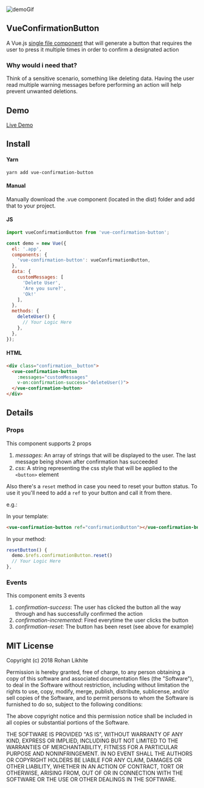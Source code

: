 ![demoGif](https://i.imgur.com/zM0vitr.gif)
## VueConfirmationButton

A Vue.js [single file component](https://vuejs.org/v2/guide/single-file-components.html) that will generate a button that requires the user to press it multiple times in order to confirm a designated action

### Why would i need that?

Think of a sensitive scenario, something like deleting data. Having the user read multiple warning messages before performing an action will help prevent unwanted deletions.

## Demo

[Live Demo](http://rohanlikhite.com/projects/vueConfirmationButton/)

## Install

#### Yarn

`yarn add vue-confirmation-button`

#### Manual

Manually download the .vue component (located in the dist) folder and add that to your project. 


#### JS

```js
import vueConfirmationButton from 'vue-confirmation-button';

const demo = new Vue({
  el: '.app',
  components: {
    'vue-confirmation-button': vueConfirmationButton,
  },
  data: {
    customMessages: [
      'Delete User',
      'Are you sure?',
      'Ok!'
    ],
  },
  methods: {
    deleteUser() {
      // Your Logic Here 
    },
  },
});
```

#### HTML

```html
<div class="confirmation__button">
  <vue-confirmation-button
    :messages="customMessages"
    v-on:confirmation-success="deleteUser()">
  </vue-confirmation-button>
</div>
```
## Details

### Props

This component supports 2 props

1. *messages*: An array of strings that will be displayed to the user. The last message being shown after confirmation has succeeded
2. *css*: A string representing the css style that will be applied to the `<button>` element

Also there's a `reset` method in case you need to reset your button status. To use it you'll need to add a `ref` to your button and call it from there.

e.g.:

In your template:

```html
<vue-confirmation-button ref="confirmationButton"></vue-confirmation-button>
```

In your method:

```js
resetButton() {
  demo.$refs.confirmationButton.reset()
  // Your Logic Here
},
```

### Events

This component emits 3 events

1. *confirmation-success*: The user has clicked the button all the way through and has successfully confirmed the action
2. *confirmation-incremented*: Fired everytime the user clicks the button
3. *confirmation-reset*: The button has been reset (see above for example)


## MIT License


Copyright (c) 2018 Rohan Likhite

Permission is hereby granted, free of charge, to any person obtaining a copy of this software and associated documentation files (the "Software"), to deal in the Software without restriction, including without limitation the rights to use, copy, modify, merge, publish, distribute, sublicense, and/or sell copies of the Software, and to permit persons to whom the Software is furnished to do so, subject to the following conditions:

The above copyright notice and this permission notice shall be included in all copies or substantial portions of the Software.

THE SOFTWARE IS PROVIDED "AS IS", WITHOUT WARRANTY OF ANY KIND, EXPRESS OR IMPLIED, INCLUDING BUT NOT LIMITED TO THE WARRANTIES OF MERCHANTABILITY, FITNESS FOR A PARTICULAR PURPOSE AND NONINFRINGEMENT. IN NO EVENT SHALL THE AUTHORS OR COPYRIGHT HOLDERS BE LIABLE FOR ANY CLAIM, DAMAGES OR OTHER LIABILITY, WHETHER IN AN ACTION OF CONTRACT, TORT OR OTHERWISE, ARISING FROM, OUT OF OR IN CONNECTION WITH THE SOFTWARE OR THE USE OR OTHER DEALINGS IN THE SOFTWARE.
